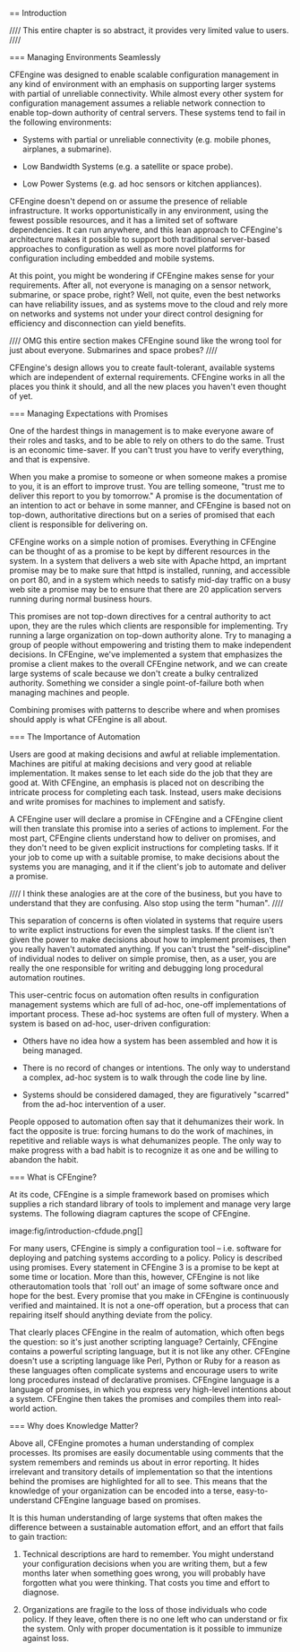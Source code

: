 == Introduction

//// This entire chapter is so abstract, it provides very limited value
to users. ////

=== Managing Environments Seamlessly

CFEngine was designed to enable scalable configuration management in any
kind of environment with an emphasis on supporting larger systems with
partial of unreliable connectivity. While almost every other system for
configuration management assumes a reliable network connection to enable
top-down authority of central servers. These systems tend to fail in the
following environments:

-   Systems with partial or unreliable connectivity (e.g. mobile phones,
    airplanes, a submarine).

-   Low Bandwidth Systems (e.g. a satellite or space probe).

-   Low Power Systems (e.g. ad hoc sensors or kitchen appliances).

CFEngine doesn't depend on or assume the presence of reliable
infrastructure. It works opportunistically in any environment, using the
fewest possible resources, and it has a limited set of software
dependencies. It can run anywhere, and this lean approach to CFEngine's
architecture makes it possible to support both traditional server-based
approaches to configuration as well as more novel platforms for
configuration including embedded and mobile systems.

At this point, you might be wondering if CFEngine makes sense for your
requirements. After all, not everyone is managing on a sensor network,
submarine, or space probe, right? Well, not quite, even the best
networks can have reliability issues, and as systems move to the cloud
and rely more on networks and systems not under your direct control
designing for efficiency and disconnection can yield benefits.

//// OMG this entire section makes CFEngine sound like the wrong tool
for just about everyone. Submarines and space probes? ////

CFEngine's design allows you to create fault-tolerant, available systems
which are independent of external requirements. CFEngine works in all
the places you think it should, and all the new places you haven't even
thought of yet.

=== Managing Expectations with Promises

One of the hardest things in management is to make everyone aware of
their roles and tasks, and to be able to rely on others to do the same.
Trust is an economic time-saver. If you can't trust you have to verify
everything, and that is expensive.

When you make a promise to someone or when someone makes a promise to
you, it is an effort to improve trust. You are telling someone, "trust
me to deliver this report to you by tomorrow." A promise is the
documentation of an intention to act or behave in some manner, and
CFEngine is based not on top-down, authoritative directions but on a
series of promised that each client is responsible for delivering on.

CFEngine works on a simple notion of promises. Everything in CFEngine
can be thought of as a promise to be kept by different resources in the
system. In a system that delivers a web site with Apache httpd, an
imprtant promise may be to make sure that httpd is installed, running,
and accessible on port 80, and in a system which needs to satisfy
mid-day traffic on a busy web site a promise may be to ensure that there
are 20 application servers running during normal business hours.

This promises are not top-down directives for a central authority to act
upon, they are the rules which clients are responsible for implementing.
Try running a large organization on top-down authority alone. Try to
managing a group of people without empowering and tristing them to make
independent decisions. In CFEngine, we've implemented a system that
emphasizes the promise a client makes to the overall CFEngine network,
and we can create large systems of scale because we don't create a bulky
centralized authority. Something we consider a single point-of-failure
both when managing machines and people.

Combining promises with patterns to describe where and when promises
should apply is what CFEngine is all about.

=== The Importance of Automation

Users are good at making decisions and awful at reliable implementation.
Machines are pitiful at making decisions and very good at reliable
implementation. It makes sense to let each side do the job that they are
good at. With CFEngine, an emphasis is placed not on describing the
intricate process for completing each task. Instead, users make
decisions and write promises for machines to implement and satisfy.

A CFEngine user will declare a promise in CFEngine and a CFEngine client
will then translate this promise into a series of actions to implement.
For the most part, CFEngine clients understand how to deliver on
promises, and they don't need to be given explicit instructions for
completing tasks. If it your job to come up with a suitable promise, to
make decisions about the systems you are managing, and it if the
client's job to automate and deliver a promise.

//// I think these analogies are at the core of the business, but you
have to understand that they are confusing. Also stop using the term
"human". ////

This separation of concerns is often violated in systems that require
users to write explict instructions for even the simplest tasks. If the
client isn't given the power to make decisions about how to implement
promises, then you really haven't automated anything. If you can't trust
the "self-discipline" of individual nodes to deliver on simple promise,
then, as a user, you are really the one responsible for writing and
debugging long procedural automation routines.

This user-centric focus on automation often results in configuration
management systems which are full of ad-hoc, one-off implementations of
important process. These ad-hoc systems are often full of mystery. When
a system is based on ad-hoc, user-driven configuration:

-   Others have no idea how a system has been assembled and how it is
    being managed.

-   There is no record of changes or intentions. The only way to
    understand a complex, ad-hoc system is to walk through the code line
    by line.

-   Systems should be considered damaged, they are figuratively
    "scarred" from the ad-hoc intervention of a user.

People opposed to automation often say that it dehumanizes their work.
In fact the opposite is true: forcing humans to do the work of machines,
in repetitive and reliable ways is what dehumanizes people. The only way
to make progress with a bad habit is to recognize it as one and be
willing to abandon the habit.

=== What is CFEngine?

At its code, CFEngine is a simple framework based on promises which
supplies a rich standard library of tools to implement and manage very
large systems. The following diagram captures the scope of CFEngine.

image:fig/introduction-cfdude.png[]

For many users, CFEngine is simply a configuration tool – i.e. software
for deploying and patching systems according to a policy. Policy is
described using promises. Every statement in CFEngine 3 is a promise to
be kept at some time or location. More than this, however, CFEngine is
not like otherautomation tools that \`roll out' an image of some
software once and hope for the best. Every promise that you make in
CFEngine is continuously verified and maintained. It is not a one-off
operation, but a process that can repairing itself should anything
deviate from the policy.

That clearly places CFEngine in the realm of automation, which often
begs the question: so it's just another scripting language? Certainly,
CFEngine contains a powerful scripting language, but it is not like any
other. CFEngine doesn't use a scripting language like Perl, Python or
Ruby for a reason as these languages often complicate systems and
encourage users to write long procedures instead of declarative
promises. CFEngine language is a language of promises, in which you
express very high-level intentions about a system. CFEngine then takes
the promises and compiles them into real-world action.

=== Why does Knowledge Matter?

Above all, CFEngine promotes a human understanding of complex processes.
Its promises are easily documentable using comments that the system
remembers and reminds us about in error reporting. It hides irrelevant
and transitory details of implementation so that the intentions behind
the promises are highlighted for all to see. This means that the
knowledge of your organization can be encoded into a terse,
easy-to-understand CFEngine language based on promises.

It is this human understanding of large systems that often makes the
difference between a sustainable automation effort, and an effort that
fails to gain traction:

1.  Technical descriptions are hard to remember. You might understand
    your configuration decisions when you are writing them, but a few
    months later when something goes wrong, you will probably have
    forgotten what you were thinking. That costs you time and effort to
    diagnose.

2.  Organizations are fragile to the loss of those individuals who code
    policy. If they leave, often there is no one left who can understand
    or fix the system. Only with proper documentation is it possible to
    immunize against loss.


